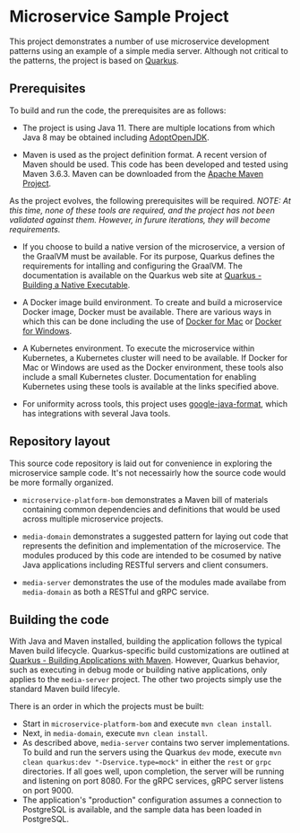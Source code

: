 # Microservice Sample Project

This project demonstrates a number of use microservice development patterns using an example of a simple media server. Although not critical to the patterns, the project is based on [Quarkus](https://quarkus.io/).

## Prerequisites

To build and run the code, the prerequisites are as follows:

* The project is using Java 11. There are multiple locations from which Java 8 may be obtained including [AdoptOpenJDK](https://adoptopenjdk.net/).

* Maven is used as the project definition format. A recent version of Maven should be used. This code has been developed and tested using Maven 3.6.3. Maven can be downloaded from the [Apache Maven Project](https://maven.apache.org/download.cgi).

As the project evolves, the following prerequisites will be required. *NOTE: At this time, none of these tools are required, and the project has not been validated against them. However, in furure iterations, they will become requirements.*

* If you choose to build a native version of the microservice, a version of the GraalVM must be available. For its purpose, Quarkus defines the requirements for intalling and configuring the GraalVM. The documentation is available on the Quarkus web site at [Quarkus - Building a Native Executable](https://quarkus.io/guides/building-native-image).

* A Docker image build environment. To create and build a microservice Docker image, Docker must be available. There are various ways in which this can be done including the use of [Docker for Mac](https://docs.docker.com/docker-for-mac/) or [Docker for Windows](https://docs.docker.com/docker-for-windows/).

* A Kubernetes environment. To execute the microservice within Kubernetes, a Kubernetes cluster will need to be available. If Docker for Mac or Windows are used as the Docker environment, these tools also include a small Kubernetes cluster. Documentation for enabling Kubernetes using these tools is available at the links specified above.

* For uniformity across tools, this project uses [google-java-format](https://github.com/google/google-java-format), which has integrations with several Java tools. 

## Repository layout

This source code repository is laid out for convenience in exploring the microservice sample code. It's not necessairly how the source code would be more formally organized.

* `microservice-platform-bom` demonstrates a Maven bill of materials containing common dependencies and definitions that would be used across multiple microservice projects.

* `media-domain` demonstrates a suggested pattern for laying out code that represents the definition and implementation of the microservice. The modules produced by this code are intended to be cosumed by native Java applications including RESTful servers and client consumers.

* `media-server` demonstrates the use of the modules made availabe from `media-domain` as both a RESTful and gRPC service.

## Building the code

With Java and Maven installed, building the application follows the typical Maven build lifecycle. Quarkus-specific build customizations are outlined at [Quarkus - Building Applications with Maven](https://quarkus.io/guides/maven-tooling). However, Quarkus behavior, such as executing in debug mode or building native applications, only applies to the `media-server` project. The other two projects simply use the standard Maven build lifecyle.

There is an order in which the projects must be built:

* Start in `microservice-platform-bom` and execute `mvn clean install`.
* Next, in `media-domain`, execute `mvn clean install`.
* As described above, `media-server` contains two server implementations. To build and run the servers using the Quarkus `dev` mode, execute `mvn clean quarkus:dev "-Dservice.type=mock"` in either the `rest` or `grpc` directories. If all goes well, upon completion, the server will be running and listening on port 8080. For the gRPC services, gRPC server listens on port 9000.
* The application's "production" configuration assumes a connection to PostgreSQL is available, and the sample data has been loaded in PostgreSQL.  
